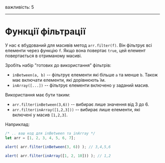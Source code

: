 важливість: 5

---

# Функції фільтрації

У нас є вбудований для масивів метод `arr.filter(f)`. Він фільтрує всі елементи через функцію `f`. Якщо вона повертає `true`, цей елемент повертається в отриманому масиві.

Зробіть набір "готових до використання" фільтрів:

- `inBetween(a, b)` -- фільтрує елементи які більше `a` та менше `b`. Також має включати елементи, які дорівнюють їм.
- `inArray([...])` -- фільтрує елементи включено у заданий масив.

Використання має бути таким:

- `arr.filter(inBetween(3,6))` -- вибирає лише значення від 3 до 6.
- `arr.filter(inArray([1,2,3]))` -- вибирає лише елементи, які включені у масив `[1,2,3]`.

Наприклад:

```js
/* .. ваш код для inBetween та inArray */
let arr = [1, 2, 3, 4, 5, 6, 7];

alert( arr.filter(inBetween(3, 6)) ); // 3,4,5,6

alert( arr.filter(inArray([1, 2, 10])) ); // 1,2
```

